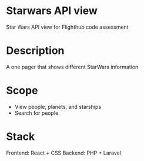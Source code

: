 # Starwars API view

Star Wars API view for Flighthub code assessment

# Description

A one pager that shows different StarWars information

# Scope

- View people, planets, and starships
- Search for people

# Stack

Frontend: React + CSS
Backend: PHP + Laravel
